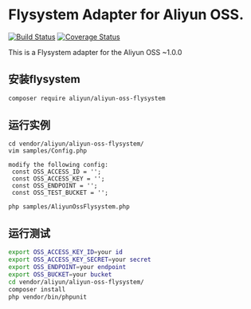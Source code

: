 # Flysystem Adapter for Aliyun OSS.

[![Build Status](https://travis-ci.org/RobertYue19900425/aliyun-oss-flysystem.svg?branch=master)](https://travis-ci.org/RobertYue19900425/aliyun-oss-flysystem)
[![Coverage Status](https://coveralls.io/repos/github/RobertYue19900425/aliyun-oss-flysystem/badge.svg?branch=master)](https://coveralls.io/github/RobertYue19900425/aliyun-oss-flysystem?branch=master)

This is a Flysystem adapter for the Aliyun OSS ~1.0.0

## 安装flysystem

```bash
composer require aliyun/aliyun-oss-flysystem
```

## 运行实例

```
cd vendor/aliyun/aliyun-oss-flysystem/
vim samples/Config.php

modify the following config:
 const OSS_ACCESS_ID = '';
 const OSS_ACCESS_KEY = '';
 const OSS_ENDPOINT = '';
 const OSS_TEST_BUCKET = '';

php samples/AliyunOssFlysystem.php
```

## 运行测试

```bash
export OSS_ACCESS_KEY_ID=your id
export OSS_ACCESS_KEY_SECRET=your secret
export OSS_ENDPOINT=your endpoint
export OSS_BUCKET=your bucket
cd vendor/aliyun/aliyun-oss-flysystem/
composer install
php vendor/bin/phpunit
```
